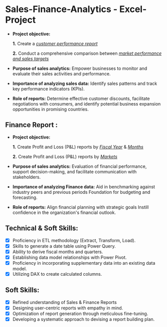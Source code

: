 # Sales-Finance-Analytics - Excel-Project

- **Project objective:** 

    **1.** Create a _[customer performance report](https://github.com/keerthanakomati/Sales-Finance-Analytics---Excel-Project/blob/main/Customer%20Performance%20Report.pdf)_ 

    **2.** Conduct a comprehensive comparison between _[market performance and sales targets](https://github.com/keerthanakomati/Sales-Finance-Analytics---Excel-Project/blob/main/Market%20Performance%20vs%20Target.pdf)_

- **Purpose of sales analytics:** Empower businesses to monitor and evaluate their sales activities and performance.

- **Importance of analyzing sales data:** Identify sales patterns and track key performance indicators (KPIs).

- **Role of reports:** Determine effective customer discounts, facilitate negotiations with consumers, and identify potential business expansion opportunities in promising countries.


## Finance Report :

- **Project objective:** 

    **1.** Create Profit and Loss (P&L) reports by _[Fiscal Year](https://github.com/keerthanakomati/Sales-Finance-Analytics---Excel-Project/blob/main/P%26L%20Fiscal%20Year.pdf)_ & _[Months](https://github.com/keerthanakomati/Sales-Finance-Analytics---Excel-Project/blob/main/P%26L%20Monthly_n_Quarterly%20report.pdf)_ 

   **2.** Create Profit and Loss (P&L) reports by _[Markets](https://github.com/keerthanakomati/Sales-Finance-Analytics---Excel-Project/blob/main/P%26L%20yearly%20report%20countrywise.pdf)_

- **Purpose of sales analytics:** Evaluation of financial performance, support decision-making, and facilitate communication with stakeholders.

- **Importance of analyzing Finance data:** Aid in benchmarking against industry peers and previous periods Foundation for budgeting and forecasting.

- **Role of reports:** Align financial planning with strategic goals Instill confidence in the organization's financial outlook.


## Technical & Soft Skills:
- [x]	Proficiency in ETL methodology (Extract, Transform, Load).
- [x]	Skills to generate a date table using Power Query.
- [x]	Ability to derive fiscal months and quarters.
- [x]	Establishing data model relationships with Power Pivot.
- [x]	Proficiency in incorporating supplementary data into an existing data model.
- [x]	Utilizing DAX to create calculated columns.

## Soft Skills:
- [x]	Refined understanding of Sales & Finance Reports
- [x]	Designing user-centric reports with empathy in mind.
- [x]	Optimization of report generation through meticulous fine-tuning.
- [x]	Developing a systematic approach to devising a report building plan.
